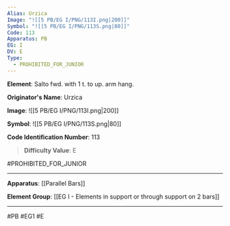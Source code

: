 ```yaml
---
Alias: Urzica
Image: "![[5 PB/EG I/PNG/113I.png|200]]"
Symbol: "![[5 PB/EG I/PNG/113S.png|80]]"
Code: 113
Apparatus: PB
EG: I
DV: E
Type:
  - PROHIBITED_FOR_JUNIOR
---
```

**Element**: Salto fwd. with 1 t. to up. arm hang.

**Originator's Name**: Urzica

**Image**:
![[5 PB/EG I/PNG/113I.png|200]]

**Symbol**:
![[5 PB/EG I/PNG/113S.png|80]]

**Code Identification Number**: 113

>**Difficulty Value**: E

#PROHIBITED_FOR_JUNIOR
___
**Apparatus**: [[Parallel Bars]]

**Element Group**: [[EG I - Elements in support or through support on 2 bars]]
___
#PB #EG1 #E
